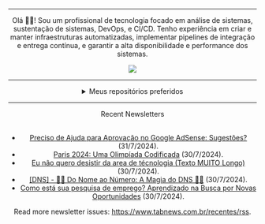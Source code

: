 <div align="center">
<hr>
<p>Olá 👋🏾! Sou um profissional de tecnologia focado em análise de sistemas, sustentação de sistemas, DevOps, e CI/CD. Tenho experiência em criar e manter infraestruturas automatizadas, implementar pipelines de integração e entrega contínua, e garantir a alta disponibilidade e performance dos sistemas.</p>
  <img src="https://media.giphy.com/media/yAGIvCiwPJn5C/giphy.gif">
<hr>
  <details>
  <summary>Meus repositórios preferidos</summary>
  <br />
  Alguns dos meus melhores repositórios:
  <br />
<br />
  <ul><li><a href=https://github.com/KubeNerd/aluratube target="_blank" rel="noopener noreferrer">KubeNerd/aluratube</a> (<b>0</b> ✨ and <b>0</b> 🍴): Aluratube - Desenvolvido durante a imersão React da Alura no final de 2022</li><li><a href=https://github.com/KubeNerd/nlw-ia target="_blank" rel="noopener noreferrer">KubeNerd/nlw-ia</a> (<b>0</b> ✨ and <b>0</b> 🍴): Projeto desenvolvido durante a NLW IA - Usando a API da OPENAI</li>
<li>More coming soon :).</li>
</ul>
  </details>
  <hr/>
    <summary>Recent Newsletters</summary>
  <br />
  <ul>
    <li><a href=https://www.tabnews.com.br/guxtavodev/preciso-de-ajuda-para-aprovacao-no-google-adsense-sugestoes target="_blank" rel="noopener noreferrer">Preciso de Ajuda para Aprovação no Google AdSense: Sugestões?</a> (31/7/2024).</li><li><a href=https://www.tabnews.com.br/MateusSchverz/paris-2024-uma-olimpiada-codificada target="_blank" rel="noopener noreferrer">Paris 2024: Uma Olimpíada Codificada</a> (30/7/2024).</li><li><a href=https://www.tabnews.com.br/Ykko/eu-nao-quero-desistir-da-area-de-tecnologia-texto-muito-longo target="_blank" rel="noopener noreferrer">Eu não quero desistir da area de técnologia (Texto MUITO Longo)</a> (30/7/2024).</li><li><a href=https://www.tabnews.com.br/Milanez99/dns-do-nome-ao-numero-a-magia-do-dns target="_blank" rel="noopener noreferrer">[DNS] - 🧙‍♂️ Do Nome ao Número: A Magia do DNS 🧙‍♂️</a> (30/7/2024).</li><li><a href=https://www.tabnews.com.br/filipeleonelbatista/como-esta-sua-pesquisa-de-emprego-aprendizado-na-busca-por-novas-oportunidades target="_blank" rel="noopener noreferrer">Como está sua pesquisa de emprego? Aprendizado na Busca por Novas Oportunidades</a> (30/7/2024).</li>
  </ul>
<p>Read more newsletter issues: <a href="https://www.tabnews.com.br/recentes/rss">https://www.tabnews.com.br/recentes/rss</a>.</p>
  </details>
